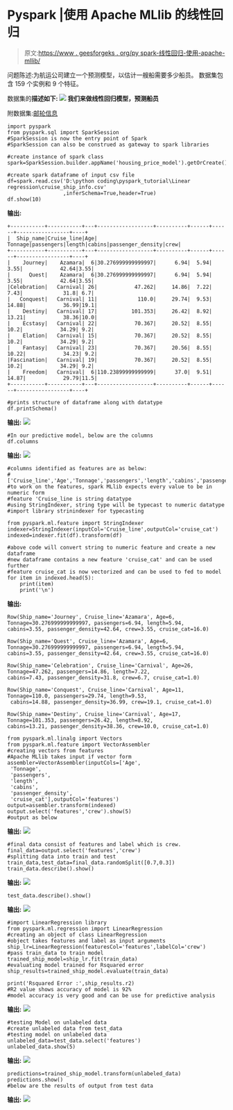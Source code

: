 # Pyspark |使用 Apache MLlib 的线性回归

> 原文:[https://www . geesforgeks . org/py spark-线性回归-使用-apache-mllib/](https://www.geeksforgeeks.org/pyspark-linear-regression-using-apache-mllib/)

问题陈述:为航运公司建立一个预测模型，以估计一艘船需要多少船员。
数据集包含 159 个实例和 9 个特征。

数据集的**描述如下:
![](img/ad0a588b64ad798321f058de32df0e7d.png)
我们来做线性回归模型，预测船员**

附数据集:[邮轮信息](https://media.geeksforgeeks.org/wp-content/uploads/20190708145230/cruise_ship_info.csv)

```
import pyspark
from pyspark.sql import SparkSession
#SparkSession is now the entry point of Spark
#SparkSession can also be construed as gateway to spark libraries

#create instance of spark class
spark=SparkSession.builder.appName('housing_price_model').getOrCreate()

#create spark dataframe of input csv file
df=spark.read.csv('D:\python coding\pyspark_tutorial\Linear regression\cruise_ship_info.csv'
                  ,inferSchema=True,header=True)
df.show(10)
```

**输出:**

```
+-----------+-----------+---+------------------+----------+------+------+-----------------+----+
|  Ship_name|Cruise_line|Age|           Tonnage|passengers|length|cabins|passenger_density|crew|
+-----------+-----------+---+------------------+----------+------+------+-----------------+----+
|    Journey|    Azamara|  6|30.276999999999997|      6.94|  5.94|  3.55|            42.64|3.55|
|      Quest|    Azamara|  6|30.276999999999997|      6.94|  5.94|  3.55|            42.64|3.55|
|Celebration|   Carnival| 26|            47.262|     14.86|  7.22|  7.43|             31.8| 6.7|
|   Conquest|   Carnival| 11|             110.0|     29.74|  9.53| 14.88|            36.99|19.1|
|    Destiny|   Carnival| 17|           101.353|     26.42|  8.92| 13.21|            38.36|10.0|
|    Ecstasy|   Carnival| 22|            70.367|     20.52|  8.55|  10.2|            34.29| 9.2|
|    Elation|   Carnival| 15|            70.367|     20.52|  8.55|  10.2|            34.29| 9.2|
|    Fantasy|   Carnival| 23|            70.367|     20.56|  8.55| 10.22|            34.23| 9.2|
|Fascination|   Carnival| 19|            70.367|     20.52|  8.55|  10.2|            34.29| 9.2|
|    Freedom|   Carnival|  6|110.23899999999999|      37.0|  9.51| 14.87|            29.79|11.5|
+-----------+-----------+---+------------------+----------+------+------+-----------------+----+

```

```
#prints structure of dataframe along with datatype
df.printSchema()
```

**输出:**
![](img/6b790ba18af53feda0d78291d7ac1eeb.png)

```
#In our predictive model, below are the columns
df.columns
```

**输出:**
![](img/63843c9a4266beb86f7902043792759b.png)

```
#columns identified as features are as below:
#['Cruise_line','Age','Tonnage','passengers','length','cabins','passenger_density']
#to work on the features, spark MLlib expects every value to be in numeric form
#feature 'Cruise_line is string datatype
#using StringIndexer, string type will be typecast to numeric datatype
#import library strinindexer for typecasting

from pyspark.ml.feature import StringIndexer
indexer=StringIndexer(inputCol='Cruise_line',outputCol='cruise_cat')
indexed=indexer.fit(df).transform(df)

#above code will convert string to numeric feature and create a new dataframe
#new dataframe contains a new feature 'cruise_cat' and can be used further
#feature cruise_cat is now vectorized and can be used to fed to model
for item in indexed.head(5):
    print(item)
    print('\n')
```

**输出:**

```
Row(Ship_name='Journey', Cruise_line='Azamara', Age=6, 
Tonnage=30.276999999999997, passengers=6.94, length=5.94, 
cabins=3.55, passenger_density=42.64, crew=3.55, cruise_cat=16.0)

Row(Ship_name='Quest', Cruise_line='Azamara', Age=6, 
Tonnage=30.276999999999997, passengers=6.94, length=5.94, 
cabins=3.55, passenger_density=42.64, crew=3.55, cruise_cat=16.0)

Row(Ship_name='Celebration', Cruise_line='Carnival', Age=26, 
Tonnage=47.262, passengers=14.86, length=7.22, 
cabins=7.43, passenger_density=31.8, crew=6.7, cruise_cat=1.0)

Row(Ship_name='Conquest', Cruise_line='Carnival', Age=11, 
Tonnage=110.0, passengers=29.74, length=9.53,
 cabins=14.88, passenger_density=36.99, crew=19.1, cruise_cat=1.0)

Row(Ship_name='Destiny', Cruise_line='Carnival', Age=17, 
Tonnage=101.353, passengers=26.42, length=8.92, 
cabins=13.21, passenger_density=38.36, crew=10.0, cruise_cat=1.0)

```

```
from pyspark.ml.linalg import Vectors
from pyspark.ml.feature import VectorAssembler
#creating vectors from features
#Apache MLlib takes input if vector form
assembler=VectorAssembler(inputCols=['Age',
 'Tonnage',
 'passengers',
 'length',
 'cabins',
 'passenger_density',
 'cruise_cat'],outputCol='features')
output=assembler.transform(indexed)
output.select('features','crew').show(5)
#output as below
```

**输出:**
![](img/e2f38dd17f65d167431fdcfebe242d97.png)

```
#final data consist of features and label which is crew.
final_data=output.select('features','crew')
#splitting data into train and test
train_data,test_data=final_data.randomSplit([0.7,0.3])
train_data.describe().show()
```

**输出:**
![](img/58077604b1bbda54d32bcd915e12fbbc.png)

```
test_data.describe().show()
```

**输出:**
![](img/36cdd920e860c30b680262c3c2457017.png)

```
#import LinearRegression library
from pyspark.ml.regression import LinearRegression
#creating an object of class LinearRegression
#object takes features and label as input arguments
ship_lr=LinearRegression(featuresCol='features',labelCol='crew')
#pass train_data to train model
trained_ship_model=ship_lr.fit(train_data)
#evaluating model trained for Rsquared error
ship_results=trained_ship_model.evaluate(train_data)

print('Rsquared Error :',ship_results.r2)
#R2 value shows accuracy of model is 92%
#model accuracy is very good and can be use for predictive analysis
```

**输出:**
![](img/08656cc917342fe77cfda9271b7f610e.png)

```
#testing Model on unlabeled data
#create unlabeled data from test_data
#testing model on unlabeled data
unlabeled_data=test_data.select('features')
unlabeled_data.show(5)
```

**输出:**
![](img/f839a0c9be04e9b87036fe8ca32884a2.png)

```
predictions=trained_ship_model.transform(unlabeled_data)
predictions.show()
#below are the results of output from test data
```

**输出:**
![](img/a29289c979b12318e09ab1952f2cd95c.png)